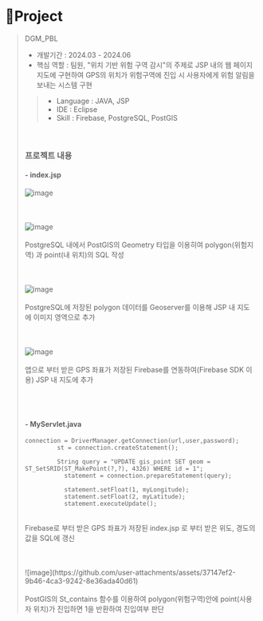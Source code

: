# 📝Project

> DGM_PBL
>
> - 개발기간 : 2024.03 - 2024.06
> - 핵심 역할 : 팀원, "위치 기반 위험 구역 감시"의 주제로 JSP 내의 웹 페이지 지도에 구현하여 GPS의 위치가 위험구역에 진입 시 사용자에게 위험 알림을 보내는 시스템 구현
>   
>> - Language : JAVA, JSP
>> - IDE : Eclipse
>> - Skill : Firebase, PostgreSQL, PostGIS
>>
> <br/>
>
>  ### 프로젝트 내용
> #### - index.jsp
> ![image](https://github.com/user-attachments/assets/36306299-e1cc-416f-a503-af10df782786)
> <br/><br/><br/><br/>
> ![image](https://github.com/user-attachments/assets/249521aa-ee13-42f4-9fb4-f8f2c8082dd1)
> <br/><br/>
> PostgreSQL 내에서 PostGIS의 Geometry 타입을 이용히여 polygon(위험지역) 과 point(내 위치)의 SQL 작성
> <br/><br/><br/><br/>
> ![image](https://github.com/user-attachments/assets/013ae155-a6e9-4139-b380-0997591c6d81)
> <br/><br/>
> PostgreSQL에 저장된 polygon 데이터를 Geoserver를 이용해 JSP 내 지도에 이미지 영역으로 추가
> <br/><br/><br/><br/>
> ![image](https://github.com/user-attachments/assets/bc85b42d-6af3-451c-888c-05a4367d4053)
> <br/><br/>
> 앱으로 부터 받은 GPS 좌표가 저장된 Firebase를 연동하여(Firebase SDK 이용) JSP 내 지도에 추가
> <br/><br/><br/><br/>
> #### - MyServlet.java
>  ```
>  connection = DriverManager.getConnection(url,user,password);
>	      	st = connection.createStatement();
>	    	
>	        String query = "UPDATE gis_point SET geom = ST_SetSRID(ST_MakePoint(?,?), 4326) WHERE id = 1";
>	    	  statement = connection.prepareStatement(query);
>	    	
>	    	  statement.setFloat(1, myLongitude);
>	    	  statement.setFloat(2, myLatitude);
>	    	  statement.executeUpdate();
>  ```
> <br/>
> Firebase로 부터 받은 GPS 좌표가 저장된 index.jsp 로 부터 받은 위도, 경도의 값을 SQL에 갱신
> <br/><br/><br/><br/>
> ![image](https://github.com/user-attachments/assets/37147ef2-9b46-4ca3-9242-8e36ada40d61)
> <br/><br/>
> PostGIS의 St_contains 함수를 이용하여 polygon(위험구역)안에 point(사용자 위치)가 진입하면 1을 반환하여 진입여부 판단
